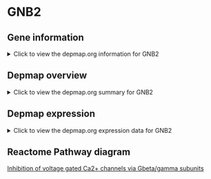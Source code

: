 <h1>GNB2</h1>

<h2>Gene information</h2>
<details>
  <summary>Click to view the depmap.org information for GNB2</summary>
  <iframe src="https://depmap.org/portal/gene/GNB2?tab=about" style="border:none;width:100%;height:800px"></iframe>
</details>

<h2>Depmap overview</h2>
<details>
  <summary>Click to view the depmap.org summary for GNB2</summary>
  <iframe src="https://depmap.org/portal/gene/GNB2?tab=overview" style="border:none;width:100%;height:800px"></iframe>
</details>

<h2>Depmap expression</h2>
<details>
  <summary>Click to view the depmap.org expression data for GNB2</summary>
  <iframe src="https://depmap.org/portal/gene/GNB2?tab=characterization" style="border:none;width:100%;height:800px"></iframe>
</details>



<h2>Reactome Pathway diagram</h2>
<a href="https://reactome.org/PathwayBrowser/#/R-HSA-997272" target="_BLANK">Inhibition  of voltage gated Ca2+ channels via Gbeta/gamma subunits</a>



